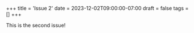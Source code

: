 +++
title = 'Issue 2'
date = 2023-12-02T09:00:00-07:00
draft = false
tags = []
+++

This is the second issue!

